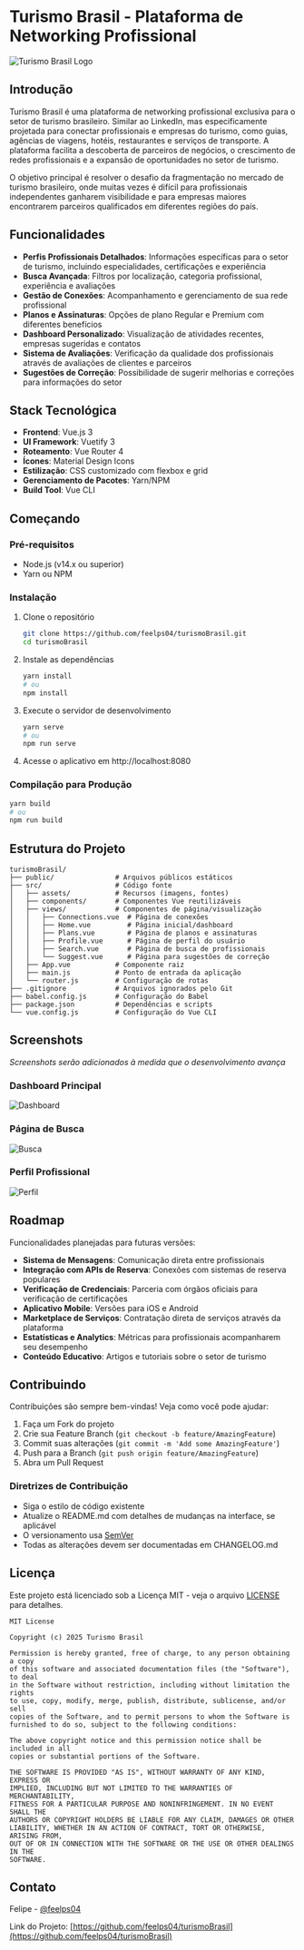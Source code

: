 # Turismo Brasil - Plataforma de Networking Profissional

![Turismo Brasil Logo](https://via.placeholder.com/150x150?text=TB)

## Introdução

Turismo Brasil é uma plataforma de networking profissional exclusiva para o setor de turismo brasileiro. Similar ao LinkedIn, mas especificamente projetada para conectar profissionais e empresas do turismo, como guias, agências de viagens, hotéis, restaurantes e serviços de transporte. A plataforma facilita a descoberta de parceiros de negócios, o crescimento de redes profissionais e a expansão de oportunidades no setor de turismo.

O objetivo principal é resolver o desafio da fragmentação no mercado de turismo brasileiro, onde muitas vezes é difícil para profissionais independentes ganharem visibilidade e para empresas maiores encontrarem parceiros qualificados em diferentes regiões do país.

## Funcionalidades

- **Perfis Profissionais Detalhados**: Informações específicas para o setor de turismo, incluindo especialidades, certificações e experiência
- **Busca Avançada**: Filtros por localização, categoria profissional, experiência e avaliações
- **Gestão de Conexões**: Acompanhamento e gerenciamento de sua rede profissional
- **Planos e Assinaturas**: Opções de plano Regular e Premium com diferentes benefícios
- **Dashboard Personalizado**: Visualização de atividades recentes, empresas sugeridas e contatos
- **Sistema de Avaliações**: Verificação da qualidade dos profissionais através de avaliações de clientes e parceiros
- **Sugestões de Correção**: Possibilidade de sugerir melhorias e correções para informações do setor

## Stack Tecnológica

- **Frontend**: Vue.js 3
- **UI Framework**: Vuetify 3
- **Roteamento**: Vue Router 4
- **Ícones**: Material Design Icons
- **Estilização**: CSS customizado com flexbox e grid
- **Gerenciamento de Pacotes**: Yarn/NPM
- **Build Tool**: Vue CLI

## Começando

### Pré-requisitos

- Node.js (v14.x ou superior)
- Yarn ou NPM

### Instalação

1. Clone o repositório
   ```bash
   git clone https://github.com/feelps04/turismoBrasil.git
   cd turismoBrasil
   ```

2. Instale as dependências
   ```bash
   yarn install
   # ou
   npm install
   ```

3. Execute o servidor de desenvolvimento
   ```bash
   yarn serve
   # ou
   npm run serve
   ```

4. Acesse o aplicativo em http://localhost:8080

### Compilação para Produção

```bash
yarn build
# ou
npm run build
```

## Estrutura do Projeto

```
turismoBrasil/
├── public/               # Arquivos públicos estáticos
├── src/                  # Código fonte
│   ├── assets/           # Recursos (imagens, fontes)
│   ├── components/       # Componentes Vue reutilizáveis
│   ├── views/            # Componentes de página/visualização
│   │   ├── Connections.vue  # Página de conexões
│   │   ├── Home.vue         # Página inicial/dashboard
│   │   ├── Plans.vue        # Página de planos e assinaturas
│   │   ├── Profile.vue      # Página de perfil do usuário
│   │   ├── Search.vue       # Página de busca de profissionais
│   │   └── Suggest.vue      # Página para sugestões de correção
│   ├── App.vue           # Componente raiz
│   ├── main.js           # Ponto de entrada da aplicação
│   └── router.js         # Configuração de rotas
├── .gitignore            # Arquivos ignorados pelo Git
├── babel.config.js       # Configuração do Babel
├── package.json          # Dependências e scripts
└── vue.config.js         # Configuração do Vue CLI
```

## Screenshots

*Screenshots serão adicionados à medida que o desenvolvimento avança*

### Dashboard Principal
![Dashboard](https://via.placeholder.com/800x450?text=Dashboard+Preview)

### Página de Busca
![Busca](https://via.placeholder.com/800x450?text=Search+Page+Preview)

### Perfil Profissional
![Perfil](https://via.placeholder.com/800x450?text=Profile+Preview)

## Roadmap

Funcionalidades planejadas para futuras versões:

- **Sistema de Mensagens**: Comunicação direta entre profissionais
- **Integração com APIs de Reserva**: Conexões com sistemas de reserva populares
- **Verificação de Credenciais**: Parceria com órgãos oficiais para verificação de certificações
- **Aplicativo Mobile**: Versões para iOS e Android
- **Marketplace de Serviços**: Contratação direta de serviços através da plataforma
- **Estatísticas e Analytics**: Métricas para profissionais acompanharem seu desempenho
- **Conteúdo Educativo**: Artigos e tutoriais sobre o setor de turismo

## Contribuindo

Contribuições são sempre bem-vindas! Veja como você pode ajudar:

1. Faça um Fork do projeto
2. Crie sua Feature Branch (`git checkout -b feature/AmazingFeature`)
3. Commit suas alterações (`git commit -m 'Add some AmazingFeature'`)
4. Push para a Branch (`git push origin feature/AmazingFeature`)
5. Abra um Pull Request

### Diretrizes de Contribuição

- Siga o estilo de código existente
- Atualize o README.md com detalhes de mudanças na interface, se aplicável
- O versionamento usa [SemVer](http://semver.org/)
- Todas as alterações devem ser documentadas em CHANGELOG.md

## Licença

Este projeto está licenciado sob a Licença MIT - veja o arquivo [LICENSE](LICENSE) para detalhes.

```
MIT License

Copyright (c) 2025 Turismo Brasil

Permission is hereby granted, free of charge, to any person obtaining a copy
of this software and associated documentation files (the "Software"), to deal
in the Software without restriction, including without limitation the rights
to use, copy, modify, merge, publish, distribute, sublicense, and/or sell
copies of the Software, and to permit persons to whom the Software is
furnished to do so, subject to the following conditions:

The above copyright notice and this permission notice shall be included in all
copies or substantial portions of the Software.

THE SOFTWARE IS PROVIDED "AS IS", WITHOUT WARRANTY OF ANY KIND, EXPRESS OR
IMPLIED, INCLUDING BUT NOT LIMITED TO THE WARRANTIES OF MERCHANTABILITY,
FITNESS FOR A PARTICULAR PURPOSE AND NONINFRINGEMENT. IN NO EVENT SHALL THE
AUTHORS OR COPYRIGHT HOLDERS BE LIABLE FOR ANY CLAIM, DAMAGES OR OTHER
LIABILITY, WHETHER IN AN ACTION OF CONTRACT, TORT OR OTHERWISE, ARISING FROM,
OUT OF OR IN CONNECTION WITH THE SOFTWARE OR THE USE OR OTHER DEALINGS IN THE
SOFTWARE.
```

## Contato

Felipe - [@feelps04](https://github.com/feelps04)

Link do Projeto: [https://github.com/feelps04/turismoBrasil](https://github.com/feelps04/turismoBrasil)
